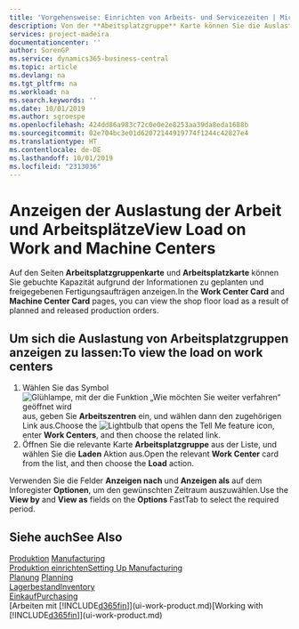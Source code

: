 ```yaml
---
title: 'Vorgehensweise: Einrichten von Arbeits- und Servicezeiten | Microsoft Docs'
description: Von der **Abeitsplatzgruppe** Karte können Sie die Auslastung der Arbeitsplatzgruppen aufgrund der freigegebenen Fertigungsaufträgen anzeigen.
services: project-madeira
documentationcenter: ''
author: SorenGP
ms.service: dynamics365-business-central
ms.topic: article
ms.devlang: na
ms.tgt_pltfrm: na
ms.workload: na
ms.search.keywords: ''
ms.date: 10/01/2019
ms.author: sgroespe
ms.openlocfilehash: 424dd86a983c72c0e0e2e8253aa39da8eda1688b
ms.sourcegitcommit: 02e704bc3e01d62072144919774f1244c42827e4
ms.translationtype: HT
ms.contentlocale: de-DE
ms.lasthandoff: 10/01/2019
ms.locfileid: "2313036"
---
```

# <a name="view-load-on-work-and-machine-centers"></a><span data-ttu-id="2e45c-103">Anzeigen der Auslastung der Arbeit und Arbeitsplätze</span><span class="sxs-lookup"><span data-stu-id="2e45c-103">View Load on Work and Machine Centers</span></span>
<span data-ttu-id="2e45c-104">Auf den Seiten **Arbeitsplatzgruppenkarte** und **Arbeitsplatzkarte** können Sie gebuchte Kapazität aufgrund der Informationen zu geplanten und freigegebenen Fertigungsaufträgen anzeigen.</span><span class="sxs-lookup"><span data-stu-id="2e45c-104">In the **Work Center Card** and **Machine Center Card** pages, you can view the shop floor load as a result of planned and released production orders.</span></span>    

## <a name="to-view-the-load-on-work-centers"></a><span data-ttu-id="2e45c-105">Um sich die Auslastung von Arbeitsplatzgruppen anzeigen zu lassen:</span><span class="sxs-lookup"><span data-stu-id="2e45c-105">To view the load on work centers</span></span>  
1.  <span data-ttu-id="2e45c-106">Wählen Sie das Symbol ![Glühlampe, mit der die Funktion „Wie möchten Sie weiter verfahren“ geöffnet wird](media/ui-search/search_small.png "Wie möchten Sie weiter verfahren?") aus, geben Sie **Arbeitszentren** ein, und wählen dann den zugehörigen Link aus.</span><span class="sxs-lookup"><span data-stu-id="2e45c-106">Choose the ![Lightbulb that opens the Tell Me feature](media/ui-search/search_small.png "Tell me what you want to do") icon, enter **Work Centers**, and then choose the related link.</span></span>  
2.  <span data-ttu-id="2e45c-107">Öffnen Sie die relevante Karte **Arbeitsplatzgruppe** aus der Liste, und wählen Sie die **Laden** Aktion aus.</span><span class="sxs-lookup"><span data-stu-id="2e45c-107">Open the relevant **Work Center** card from the list, and then choose the **Load** action.</span></span>  

<span data-ttu-id="2e45c-108">Verwenden Sie die Felder **Anzeigen nach** und **Anzeigen als** auf dem Inforegister **Optionen**, um den gewünschten Zeitraum auszuwählen.</span><span class="sxs-lookup"><span data-stu-id="2e45c-108">Use the **View by** and **View as** fields on the **Options** FastTab to select the required period.</span></span>  

## <a name="see-also"></a><span data-ttu-id="2e45c-109">Siehe auch</span><span class="sxs-lookup"><span data-stu-id="2e45c-109">See Also</span></span>  
<span data-ttu-id="2e45c-110">[Produktion](production-manage-manufacturing.md)  </span><span class="sxs-lookup"><span data-stu-id="2e45c-110">[Manufacturing](production-manage-manufacturing.md)  </span></span>  
[<span data-ttu-id="2e45c-111">Produktion einrichten</span><span class="sxs-lookup"><span data-stu-id="2e45c-111">Setting Up Manufacturing</span></span>](production-configure-production-processes.md)  
<span data-ttu-id="2e45c-112">[Planung](production-planning.md)    </span><span class="sxs-lookup"><span data-stu-id="2e45c-112">[Planning](production-planning.md)    </span></span>  
[<span data-ttu-id="2e45c-113">Lagerbestand</span><span class="sxs-lookup"><span data-stu-id="2e45c-113">Inventory</span></span>](inventory-manage-inventory.md)  
[<span data-ttu-id="2e45c-114">Einkauf</span><span class="sxs-lookup"><span data-stu-id="2e45c-114">Purchasing</span></span>](purchasing-manage-purchasing.md)  
<span data-ttu-id="2e45c-115">[Arbeiten mit [!INCLUDE[d365fin](includes/d365fin_md.md)]](ui-work-product.md)</span><span class="sxs-lookup"><span data-stu-id="2e45c-115">[Working with [!INCLUDE[d365fin](includes/d365fin_md.md)]](ui-work-product.md)</span></span>

